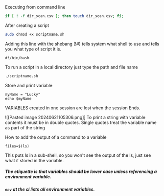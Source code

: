 Executing from command line
```sh
if [ ! -f dir_scan.csv ]; then touch dir_scan.csv; fi;
```

After creating a script
```sh
sudo chmod +x scriptname.sh
```

Adding this line with the shebang (!#) tells system what shell to use and tells you what type of script it is.
```
#!/bin/bash
```

To run a script in a local directory just type the path and file name
```sh
./scriptname.sh
```

Store and print variable
```
myName = "Lucky"
echo $myName
```

VARIABLES created in one session are lost when the session Ends.

![[Pasted image 20240621105306.png]]
To print a  string with variable contents it must be in double quotes.
Single quotes treat the variable name as part of the string

How to add the output of a command to a variable
```
files=$(ls)
```
This puts ls in a sub-shell, so you won't see the output of the ls, just see what it stored in the variable.

##### The etiquette is that variables should be lower case unless referencing a environment  variable.
##### `env` at the cl lists all environment variables.




